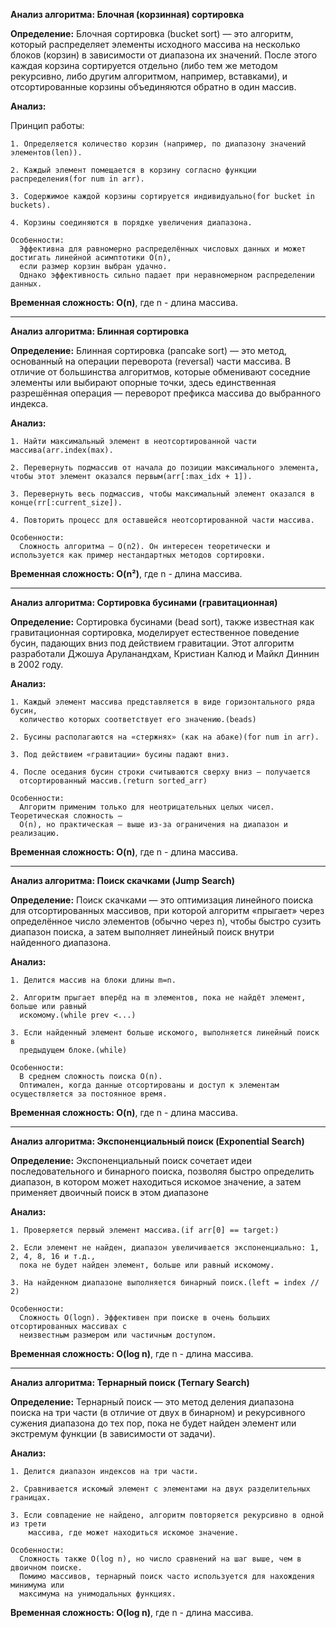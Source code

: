 **Анализ алгоритма: Блочная (корзинная) сортировка**
  
  **Определение:**
    Блочная сортировка (bucket sort) — это алгоритм, который распределяет
    элементы исходного массива на несколько блоков (корзин) в зависимости от диапазона их
    значений. После этого каждая корзина сортируется отдельно (либо тем же методом
    рекурсивно, либо другим алгоритмом, например, вставками), и отсортированные корзины
    объединяются обратно в один массив.
  
  **Анализ:**
  
  Принцип работы:
    
    1. Определяется количество корзин (например, по диапазону значений элементов(len)).
    
    2. Каждый элемент помещается в корзину согласно функции распределения(for num in arr).
    
    3. Содержимое каждой корзины сортируется индивидуально(for bucket in buckets).
    
    4. Корзины соединяются в порядке увеличения диапазона.
    
    Особенности:
      Эффективна для равномерно распределённых числовых данных и может достигать линейной асимптотики O(n), 
      если размер корзин выбран удачно. 
      Однако эффективность сильно падает при неравномерном распределении данных.
  
  **Временная сложность: O(n)**,  где n - длина массива.
__________________________________________________________________________________________________________________________________________
**Анализ алгоритма: Блинная сортировка**
  
  **Определение:**
    Блинная сортировка (pancake sort) — это метод, основанный на операции
    переворота (reversal) части массива. В отличие от большинства алгоритмов, которые
    обменивают соседние элементы или выбирают опорные точки, здесь единственная
    разрешённая операция — переворот префикса массива до выбранного индекса.
  
  **Анализ:**
    
    1. Найти максимальный элемент в неотсортированной части массива(arr.index(max).
    
    2. Перевернуть подмассив от начала до позиции максимального элемента, чтобы этот элемент оказался первым(arr[:max_idx + 1]).
    
    3. Перевернуть весь подмассив, чтобы максимальный элемент оказался в конце(rr[:current_size]).
    
    4. Повторить процесс для оставшейся неотсортированной части массива.
    
    Особенности:
      Сложность алгоритма — O(n2). Он интересен теоретически и используется как пример нестандартных методов сортировки.

  
  **Временная сложность: O(n²)**,  где n - длина массива.
__________________________________________________________________________________________________________________________________________________
**Анализ алгоритма: Сортировка бусинами (гравитационная)**
  
  **Определение:**
    Сортировка бусинами (bead sort), также известная как гравитационная
    сортировка, моделирует естественное поведение бусин, падающих вниз под действием
    гравитации. Этот алгоритм разработали Джошуа Аруланандхам, Кристиан Калюд и Майкл
    Диннин в 2002 году.
  
  **Анализ:**
    
    1. Каждый элемент массива представляется в виде горизонтального ряда бусин,
      количество которых соответствует его значению.(beads)
    
    2. Бусины располагаются на «стержнях» (как на абаке)(for num in arr).
    
    3. Под действием «гравитации» бусины падают вниз.
    
    4. После оседания бусин строки считываются сверху вниз — получается
      отсортированный массив.(return sorted_arr)
    
    Особенности:
      Алгоритм применим только для неотрицательных целых чисел. Теоретическая сложность —
      O(n), но практическая — выше из-за ограничения на диапазон и реализацию.

  
  **Временная сложность: O(n)**,  где n - длина массива.
________________________________________________________________________________________________________________________________________________________________
**Анализ алгоритма: Поиск скачками (Jump Search)**
  
  **Определение:**
    Поиск скачками — это оптимизация линейного поиска для отсортированных массивов, при
    которой алгоритм «прыгает» через определённое число элементов (обычно через n), чтобы
    быстро сузить диапазон поиска, а затем выполняет линейный поиск внутри найденного
    диапазона.
  
  **Анализ:**
    
    1. Делится массив на блоки длины m=n.
    
    2. Алгоритм прыгает вперёд на m элементов, пока не найдёт элемент, больше или равный
      искомому.(while prev <...)
    
    3. Если найденный элемент больше искомого, выполняется линейный поиск в
      предыдущем блоке.(while)
    
    Особенности:
      В среднем сложность поиска O(n).
      Оптимален, когда данные отсортированы и доступ к элементам осуществляется за постоянное время.

  
  **Временная сложность: O(n)**,  где n - длина массива.
______________________________________________________________________________________________________________________________________________
**Анализ алгоритма: Экспоненциальный поиск (Exponential Search)**
  
  **Определение:**
    Экспоненциальный поиск сочетает идеи последовательного и бинарного поиска, позволяя
    быстро определить диапазон, в котором может находиться искомое значение, а затем
    применяет двоичный поиск в этом диапазоне
  
  **Анализ:**
    
    1. Проверяется первый элемент массива.(if arr[0] == target:)
    
    2. Если элемент не найден, диапазон увеличивается экспоненциально: 1, 2, 4, 8, 16 и т.д.,
      пока не будет найден элемент, больше или равный искомому.
    
    3. На найденном диапазоне выполняется бинарный поиск.(left = index // 2)

    Особенности:
      Сложность O(log⁡n). Эффективен при поиске в очень больших отсортированных массивах с
      неизвестным размером или частичным доступом.

  
  **Временная сложность: O(log⁡ n)**,  где n - длина массива.
_______________________________________________________________________________________________________________________________________________________________________
**Анализ алгоритма: Тернарный поиск (Ternary Search)**
  
  **Определение:**
    Тернарный поиск — это метод деления диапазона поиска на три части (в отличие от двух в
    бинарном) и рекурсивного сужения диапазона до тех пор, пока не будет найден элемент или
    экстремум функции (в зависимости от задачи).
  
  **Анализ:**
  
    1. Делится диапазон индексов на три части.
  
    2. Сравнивается искомый элемент с элементами на двух разделительных границах.
    
    3. Если совпадение не найдено, алгоритм повторяется рекурсивно в одной из трети
        массива, где может находиться искомое значение.
    
    Особенности:
      Сложность также O(log ⁡n), но число сравнений на шаг выше, чем в двоичном поиске.
      Помимо массивов, тернарный поиск часто используется для нахождения минимума или
      максимума на унимодальных функциях.

  
  **Временная сложность: O(log ⁡n)**,  где n - длина массива.














  
